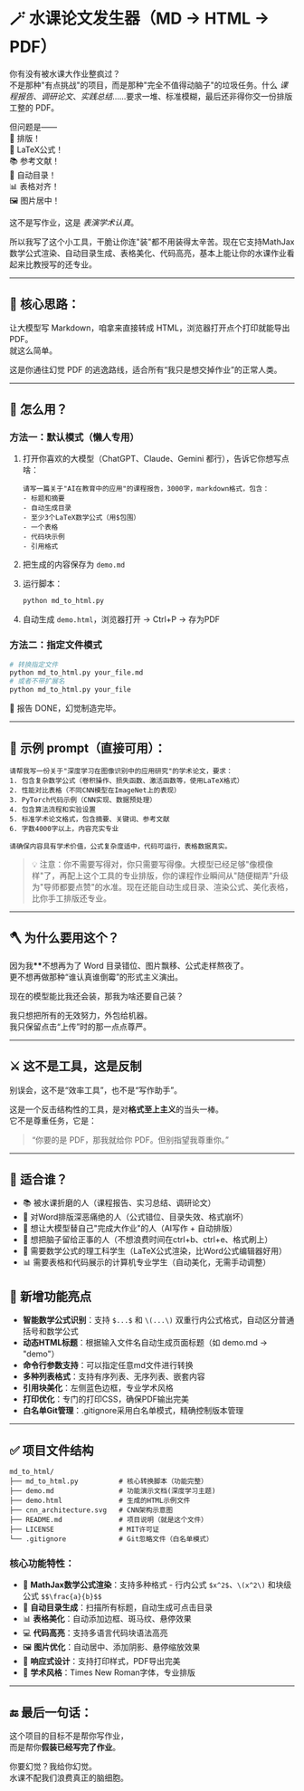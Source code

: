 # 🪄 水课论文发生器（MD → HTML → PDF）

你有没有被水课大作业整疯过？  
不是那种"有点挑战"的项目，而是那种"完全不值得动脑子"的垃圾任务。什么 _课程报告_、_调研论文_、_实践总结_……要求一堆、标准模糊，最后还非得你交一份排版工整的 PDF。

但问题是——  
💢 排版！  
🧮 LaTeX公式！  
📚 参考文献！  
📑 自动目录！  
📊 表格对齐！  
🖼️ 图片居中！

这不是写作业，这是 _表演学术认真_。

所以我写了这个小工具，干脆让你连"装"都不用装得太辛苦。现在它支持MathJax数学公式渲染、自动目录生成、表格美化、代码高亮，基本上能让你的水课作业看起来比教授写的还专业。

---

## 🧠 核心思路：

让大模型写 Markdown，咱拿来直接转成 HTML，浏览器打开点个打印就能导出 PDF。  
就这么简单。

这是你通往幻觉 PDF 的逃逸路线，适合所有“我只是想交掉作业”的正常人类。

---

## 🚀 怎么用？

### 方法一：默认模式（懒人专用）

1. 打开你喜欢的大模型（ChatGPT、Claude、Gemini 都行），告诉它你想写点啥：

   ```
   请写一篇关于"AI在教育中的应用"的课程报告，3000字，markdown格式，包含：
   - 标题和摘要
   - 自动生成目录
   - 至少3个LaTeX数学公式（用$包围）
   - 一个表格
   - 代码块示例
   - 引用格式
   ```

2. 把生成的内容保存为 `demo.md`

3. 运行脚本：
   ```bash
   python md_to_html.py
   ```

4. 自动生成 `demo.html`，浏览器打开 → Ctrl+P → 存为PDF

### 方法二：指定文件模式

```bash
# 转换指定文件
python md_to_html.py your_file.md
# 或者不带扩展名
python md_to_html.py your_file
```

🎉 报告 DONE，幻觉制造完毕。

---

## 🤖 示例 prompt（直接可用）：

```
请帮我写一份关于"深度学习在图像识别中的应用研究"的学术论文，要求：
1. 包含复杂数学公式（卷积操作、损失函数、激活函数等，使用LaTeX格式）
2. 性能对比表格（不同CNN模型在ImageNet上的表现）
3. PyTorch代码示例（CNN实现、数据预处理）
4. 包含算法流程和实验设置
5. 标准学术论文格式，包含摘要、关键词、参考文献
6. 字数4000字以上，内容充实专业

请确保内容具有学术价值，公式复杂度适中，代码可运行，表格数据真实。
```

> 💡 注意：你不需要写得对，你只需要写得像。大模型已经足够"像模像样"了，再配上这个工具的专业排版，你的课程作业瞬间从"随便糊弄"升级为"导师都要点赞"的水准。现在还能自动生成目录、渲染公式、美化表格，比你手工排版还专业。

---

## 🪓 为什么要用这个？

因为我<strong>**</strong>不想再为了 Word 目录错位、图片飘移、公式走样熬夜了。  
更不想再做那种“谁认真谁倒霉”的形式主义演出。

现在的模型能比我还会装，那我为啥还要自己装？

我只想把所有的无效努力，外包给机器。  
我只保留点击“上传”时的那一点点尊严。

---

## ⚔️ 这不是工具，这是反制

别误会，这不是“效率工具”，也不是“写作助手”。

这是一个反击结构性的工具，是对**格式至上主义**的当头一棒。  
它不是尊重任务，它是：

> “你要的是 PDF，那我就给你 PDF。但别指望我尊重你。”

---

## 🎯 适合谁？

- 📚 被水课折磨的人（课程报告、实习总结、调研论文）
- 🧾 对Word排版深恶痛绝的人（公式错位、目录失效、格式崩坏）
- 🤖 想让大模型替自己"完成大作业"的人（AI写作 + 自动排版）
- 🧠 想把脑子留给正事的人（不想浪费时间在ctrl+b、ctrl+e、格式刷上）
- 🔬 需要数学公式的理工科学生（LaTeX公式渲染，比Word公式编辑器好用）
- 📊 需要表格和代码展示的计算机专业学生（自动美化，无需手动调整）

## 🚀 新增功能亮点

- **智能数学公式识别**：支持 `$...$` 和 `\(...\)` 双重行内公式格式，自动区分普通括号和数学公式
- **动态HTML标题**：根据输入文件名自动生成页面标题（如 demo.md → "demo"）
- **命令行参数支持**：可以指定任意md文件进行转换
- **多种列表格式**：支持有序列表、无序列表、嵌套内容
- **引用块美化**：左侧蓝色边框，专业学术风格
- **打印优化**：专门的打印CSS，确保PDF输出完美
- **白名单Git管理**：.gitignore采用白名单模式，精确控制版本管理  

---

## ✅ 项目文件结构

```
md_to_html/
├── md_to_html.py          # 核心转换脚本（功能完整）
├── demo.md                # 功能演示文档(深度学习主题)
├── demo.html              # 生成的HTML示例文件
├── cnn_architecture.svg   # CNN架构示意图
├── README.md              # 项目说明（就是这个文件）
├── LICENSE                # MIT许可证
└── .gitignore             # Git忽略文件（白名单模式）
```

### 核心功能特性：

- 🧮 **MathJax数学公式渲染**：支持多种格式 - 行内公式 `$x^2$`、`\(x^2\)` 和块级公式 `$$\frac{a}{b}$$`
- 📑 **自动目录生成**：扫描所有标题，自动生成可点击目录
- 📊 **表格美化**：自动添加边框、斑马纹、悬停效果
- 💻 **代码高亮**：支持多语言代码块语法高亮
- 🖼️ **图片优化**：自动居中、添加阴影、悬停缩放效果
- 📱 **响应式设计**：支持打印样式，PDF导出完美
- 🎨 **学术风格**：Times New Roman字体，专业排版  

---

## 🔚 最后一句话：

这个项目的目标不是帮你写作业，  
而是帮你**假装已经写完了作业**。

你要幻觉？我给你幻觉。  
水课不配我们浪费真正的脑细胞。
